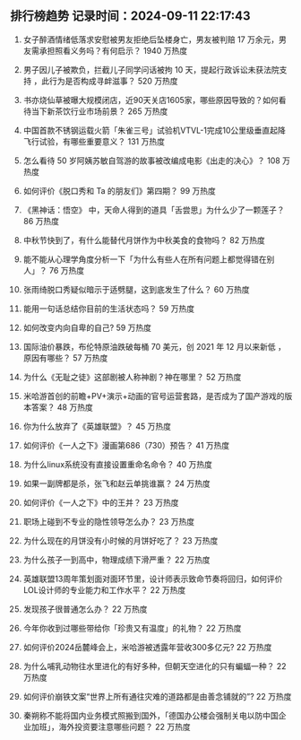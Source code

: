 
## 排行榜趋势 记录时间：2024-09-11 22:17:43
  
  1. 女子醉酒情绪低落求安慰被男友拒绝后坠楼身亡，男友被判赔 17 万余元，男友需承担照看义务吗？有何启示？ 1940 万热度
    
  2. 男子因儿子被欺负，拦截儿子同学问话被拘 10 天，提起行政诉讼未获法院支持 ，此行为是否构成寻衅滋事？ 520 万热度
    
  3. 书亦烧仙草被曝大规模闭店，近90天关店1605家，哪些原因导致的？如何看待当下新茶饮行业市场前景？ 265 万热度
    
  4. 中国首款不锈钢运载火箭「朱雀三号」试验机VTVL-1完成10公里级垂直起降飞行试验，有哪些重要意义？ 131 万热度
    
  5. 怎么看待 50 岁阿姨苏敏自驾游的故事被改编成电影《出走的决心》？ 108 万热度
    
  6. 如何评价《脱口秀和 Ta 的朋友们》第四期？ 99 万热度
    
  7. 《黑神话：悟空》 中，天命人得到的道具「舌尝思」为什么少了一颗莲子？ 86 万热度
    
  8. 中秋节快到了，有什么能替代月饼作为中秋美食的食物吗？ 82 万热度
    
  9. 能不能从心理学角度分析一下「为什么有些人在所有问题上都觉得错在别人」？ 76 万热度
    
  10. 张雨绮脱口秀疑似暗示于适劈腿，这到底发生了什么？ 60 万热度
    
  11. 能用一句话总结你目前的生活状态吗？ 59 万热度
    
  12. 如何改变内向自卑的自己? 59 万热度
    
  13. 国际油价暴跌，布伦特原油跌破每桶 70 美元，创 2021 年 12 月以来新低 ，原因有哪些？ 57 万热度
    
  14. 为什么《无耻之徒》这部剧被人称神剧？神在哪里？ 52 万热度
    
  15. 米哈游首创的前瞻+PV+演示+动画的官号运营套路，是否成为了国产游戏的版本答案？ 48 万热度
    
  16. 你为什么放弃了《英雄联盟》？ 45 万热度
    
  17. 如何评价《一人之下》漫画第686（730）预告？ 41 万热度
    
  18. 为什么linux系统没有直接设置重命名命令？ 40 万热度
    
  19. 如果一副牌都是杀，张飞和赵云单挑谁赢？ 24 万热度
    
  20. 如何评价《一人之下》中的王并？ 23 万热度
    
  21. 职场上碰到不专业的隐性领导怎么办？ 23 万热度
    
  22. 为什么现在的月饼没有小时候的月饼好吃了？ 23 万热度
    
  23. 为什么孩子一到高中，物理成绩下滑严重？ 22 万热度
    
  24. 英雄联盟13周年策划面对面环节里，设计师表示致命节奏将回归，如何评价LOL设计师的专业能力和工作水平？ 22 万热度
    
  25. 发现孩子很普通怎么办？ 22 万热度
    
  26. 今年你收到过哪些带给你「珍贵又有温度」的礼物？ 22 万热度
    
  27. 如何评价2024岳麓峰会上，米哈游被透露年营收300多亿元? 22 万热度
    
  28. 为什么哺乳动物往水里进化的有好多种，但朝天空进化的只有蝙蝠一种？ 22 万热度
    
  29. 如何评价崩铁文案“世界上所有通往灾难的道路都是由善念铺就的”? 22 万热度
    
  30. 秦朔称不能将国内业务模式照搬到国外，「德国办公楼会强制关电以防中国企业加班」，海外投资要注意哪些问题？ 22 万热度
    